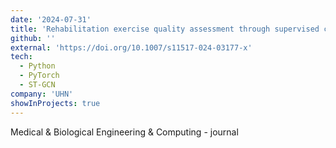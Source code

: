 ```yaml
---
date: '2024-07-31'
title: 'Rehabilitation exercise quality assessment through supervised contrastive learning with hard and soft negatives'
github: ''
external: 'https://doi.org/10.1007/s11517-024-03177-x'
tech:
  - Python
  - PyTorch
  - ST-GCN
company: 'UHN'
showInProjects: true
---
```


Medical & Biological Engineering & Computing - journal
